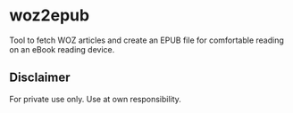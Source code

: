 # woz2epub
Tool to fetch WOZ articles and create an EPUB file for comfortable reading on an eBook reading device.

## Disclaimer
For private use only. Use at own responsibility.
